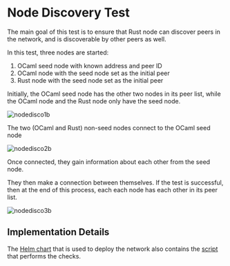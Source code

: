 

# Node Discovery Test

The main goal of this test is to ensure that Rust node can discover peers in the network, and is discoverable by other peers as well.

In this test, three nodes are started:



1. OCaml seed node with known address and peer ID
2. OCaml node with the seed node set as the initial peer
3. Rust node with the seed node set as the initial peer

Initially, the OCaml seed node has the other two nodes in its peer list, while the OCaml node and the Rust node only have the seed node.

![nodedisco1b](https://github.com/openmina/openmina/assets/60480123/9165203e-c262-4cc7-add7-bd1b2f1be88b)



The two (OCaml and Rust) non-seed nodes connect to the OCaml seed node


![nodedisco2b](https://github.com/openmina/openmina/assets/60480123/a8f29fb4-57f7-404c-b062-b3872616277b)




Once connected, they gain information about each other from the seed node.

They then make a connection between themselves. If the test is successful, then at the end of this process, each each node has each other in its peer list.



![nodedisco3b](https://github.com/openmina/openmina/assets/60480123/e36fa389-63c0-453e-a062-9b00570747cf)




## Implementation Details

The [Helm chart](https://github.com/openmina/helm-charts/tree/main/openmina-discovery) that is used to deploy the network also contains the [script](https://github.com/openmina/helm-charts/blob/main/openmina-discovery/scripts/test.sh) that performs the checks.

